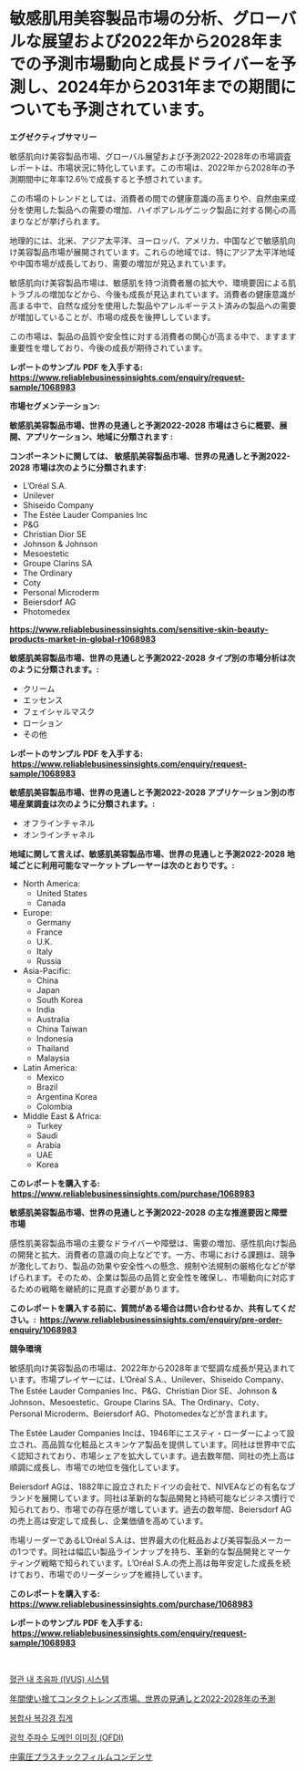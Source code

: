 <p><h1>敏感肌用美容製品市場の分析、グローバルな展望および2022年から2028年までの予測市場動向と成長ドライバーを予測し、2024年から2031年までの期間についても予測されています。</h1></p><p><strong>エグゼクティブサマリー</strong></p>
<p><p>敏感肌向け美容製品市場、グローバル展望および予測2022-2028年の市場調査レポートは、市場状況に特化しています。この市場は、2022年から2028年の予測期間中に年率12.6％で成長すると予想されています。</p><p>この市場のトレンドとしては、消費者の間での健康意識の高まりや、自然由来成分を使用した製品への需要の増加、ハイポアレルゲニック製品に対する関心の高まりなどが挙げられます。</p><p>地理的には、北米、アジア太平洋、ヨーロッパ、アメリカ、中国などで敏感肌向け美容製品市場が展開されています。これらの地域では、特にアジア太平洋地域や中国市場が成長しており、需要の増加が見込まれています。</p><p>敏感肌向け美容製品市場は、敏感肌を持つ消費者層の拡大や、環境要因による肌トラブルの増加などから、今後も成長が見込まれています。消費者の健康意識が高まる中で、自然な成分を使用した製品やアレルギーテスト済みの製品への需要が増加していることが、市場の成長を後押ししています。</p><p>この市場は、製品の品質や安全性に対する消費者の関心が高まる中で、ますます重要性を増しており、今後の成長が期待されています。</p></p>
<p><strong>レポートのサンプル PDF を入手する: <a href="https://www.reliablebusinessinsights.com/enquiry/request-sample/1068983">https://www.reliablebusinessinsights.com/enquiry/request-sample/1068983</a></strong></p>
<p><strong>市場セグメンテーション:</strong></p>
<p><strong> 敏感肌美容製品市場、世界の見通しと予測2022-2028 市場はさらに概要、展開、アプリケーション、地域に分類されます :</strong></p>
<p><strong>コンポーネントに関しては、 敏感肌美容製品市場、世界の見通しと予測2022-2028 市場は次のように分類されます: &nbsp;</strong></p>
<p><ul><li>L’Oréal S.A.</li><li>Unilever</li><li>Shiseido Company</li><li>The Estée Lauder Companies Inc</li><li>P&G</li><li>Christian Dior SE</li><li>Johnson & Johnson</li><li>Mesoestetic</li><li>Groupe Clarins SA</li><li>The Ordinary</li><li>Coty</li><li>Personal Microderm</li><li>Beiersdorf AG</li><li>Photomedex</li></ul></p>
<p><strong><a href="https://www.reliablebusinessinsights.com/sensitive-skin-beauty-products-market-in-global-r1068983">https://www.reliablebusinessinsights.com/sensitive-skin-beauty-products-market-in-global-r1068983</a></strong></p>
<p><strong> 敏感肌美容製品市場、世界の見通しと予測2022-2028 タイプ別の市場分析は次のように分類されます。:</strong></p>
<p><ul><li>クリーム</li><li>エッセンス</li><li>フェイシャルマスク</li><li>ローション</li><li>その他</li></ul></p>
<p><strong>レポートのサンプル PDF を入手する: &nbsp;<a href="https://www.reliablebusinessinsights.com/enquiry/request-sample/1068983">https://www.reliablebusinessinsights.com/enquiry/request-sample/1068983</a></strong></p>
<p><strong> 敏感肌美容製品市場、世界の見通しと予測2022-2028 アプリケーション別の市場産業調査は次のように分類されます。:</strong></p>
<p><ul><li>オフラインチャネル</li><li>オンラインチャネル</li></ul></p>
<p><strong>地域に関して言えば、敏感肌美容製品市場、世界の見通しと予測2022-2028 地域ごとに利用可能なマーケットプレーヤーは次のとおりです。:</strong></p>
<p><ul>
    <li>
        North America:
        <ul>
            <li>United States</li>
            <li>Canada</li>
        </ul>
    </li>
    <li>
        Europe:
        <ul>
            <li>Germany</li>
            <li>France</li>
            <li>U.K.</li>
            <li>Italy</li>
            <li>Russia</li>
        </ul>
    </li>
    <li>
        Asia-Pacific:
        <ul>
            <li>China</li>
            <li>Japan</li>
            <li>South Korea</li>
            <li>India</li>
            <li>Australia</li>
            <li>China Taiwan</li>
            <li>Indonesia</li>
            <li>Thailand</li>
            <li>Malaysia</li>
        </ul>
    </li>
    <li>
        Latin America:
        <ul>
            <li>Mexico</li>
            <li>Brazil</li>
            <li>Argentina Korea</li>
            <li>Colombia</li>
        </ul>
    </li>
    <li>
        Middle East & Africa:
        <ul>
            <li>Turkey</li>
            <li>Saudi</li>
            <li>Arabia</li>
            <li>UAE</li>
            <li>Korea</li>
        </ul>
    </li>
    </ul></p>
<p><strong>このレポートを購入する: &nbsp;<a href="https://www.reliablebusinessinsights.com/purchase/1068983">https://www.reliablebusinessinsights.com/purchase/1068983</a></strong></p>
<p><strong>敏感肌美容製品市場、世界の見通しと予測2022-2028 の主な推進要因と障壁 市場</strong></p>
<p><p>感性肌美容製品市場の主要なドライバーや障壁は、需要の増加、感性肌向け製品の開発と拡大、消費者の意識の向上などです。一方、市場における課題は、競争が激化しており、製品の効果や安全性への懸念、規制や法規制の厳格化などが挙げられます。そのため、企業は製品の品質と安全性を確保し、市場動向に対応するための戦略を継続的に見直す必要があります。</p></p>
<p><strong>このレポートを購入する前に、質問がある場合は問い合わせるか、共有してください。:&nbsp; <a href="https://www.reliablebusinessinsights.com/enquiry/pre-order-enquiry/1068983">https://www.reliablebusinessinsights.com/enquiry/pre-order-enquiry/1068983</a></strong></p>
<p><strong>競争環境</strong></p>
<p><p>敏感肌向け美容製品の市場は、2022年から2028年まで堅調な成長が見込まれています。市場プレイヤーには、L’Oréal S.A.、Unilever、Shiseido Company、The Estée Lauder Companies Inc、P&G、Christian Dior SE、Johnson & Johnson、Mesoestetic、Groupe Clarins SA、The Ordinary、Coty、Personal Microderm、Beiersdorf AG、Photomedexなどが含まれます。</p><p>The Estée Lauder Companies Incは、1946年にエスティ・ローダーによって設立され、高品質な化粧品とスキンケア製品を提供しています。同社は世界中で広く認知されており、市場シェアを拡大しています。過去数年間、同社の売上高は順調に成長し、市場での地位を強化しています。</p><p>Beiersdorf AGは、1882年に設立されたドイツの会社で、NIVEAなどの有名なブランドを展開しています。同社は革新的な製品開発と持続可能なビジネス慣行で知られており、市場での存在感が増しています。過去の数年間、Beiersdorf AGの売上高は安定して成長し、企業価値を高めています。</p><p>市場リーダーであるL’Oréal S.A.は、世界最大の化粧品および美容製品メーカーの1つです。同社は幅広い製品ラインナップを持ち、革新的な製品開発とマーケティング戦略で知られています。L’Oréal S.A.の売上高は毎年安定した成長を続けており、市場でのリーダーシップを維持しています。</p></p>
<p><strong>このレポートを購入する: &nbsp; <a href="https://www.reliablebusinessinsights.com/purchase/1068983">https://www.reliablebusinessinsights.com/purchase/1068983</a></strong></p>
<p><strong>レポートのサンプル PDF を入手する: &nbsp;<a href="https://www.reliablebusinessinsights.com/enquiry/request-sample/1068983">https://www.reliablebusinessinsights.com/enquiry/request-sample/1068983</a></strong><strong></strong></p>
<p>&nbsp;</p>
<p><p><a href="https://github.com/camron674/Market-Research-Report-List-1/blob/main/1229245118843.md">혈관 내 초음파 (IVUS) 시스템</a></p><p><a href="https://github.com/mohamedbakry57/Market-Research-Report-List-4/blob/main/3889307130497.md">年間使い捨てコンタクトレンズ市場、世界の見通しと2022-2028年の予測</a></p><p><a href="https://medium.com/@dessierohan2023/%EC%88%98%EC%88%A0%EC%9A%A9-%EB%B3%B5%EA%B0%95%EA%B2%BD-%ED%8F%AC%EC%8A%A4%EC%85%89-%EC%8B%9C%EC%9E%A5-%EA%B7%9C%EB%AA%A8-%EB%B0%8F-%EC%A0%90%EC%9C%A0%EC%9C%A8-%EB%B6%84%EC%84%9D-%EC%84%B1%EC%9E%A5-%ED%8A%B8%EB%A0%8C%EB%93%9C-%EB%B0%8F-%EC%98%88%EC%B8%A1-2024-2031-fe74a98db44a">봉합사 복강경 집게</a></p><p><a href="https://github.com/ROBERTS65DAVID/Market-Research-Report-List-1/blob/main/5418337118844.md">광학 주파수 도메인 이미징 (OFDI)</a></p><p><a href="https://medium.com/@johnson154chris/%E3%82%B0%E3%83%AD%E3%83%BC%E3%83%90%E3%83%AB%E4%B8%AD%E9%9B%BB%E5%9C%A7%E3%83%97%E3%83%A9%E3%82%B9%E3%83%81%E3%83%83%E3%82%AF%E3%83%95%E3%82%A3%E3%83%AB%E3%83%A0%E3%82%B3%E3%83%B3%E3%83%87%E3%83%B3%E3%82%B5%E3%83%BC%E7%94%A3%E6%A5%AD-%E7%A8%AE%E9%A1%9E-%E3%82%A2%E3%83%97%E3%83%AA%E3%82%B1%E3%83%BC%E3%82%B7%E3%83%A7%E3%83%B3-%E5%B8%82%E5%A0%B4%E3%83%97%E3%83%AC%E3%83%BC%E3%83%A4%E3%83%BC-%E5%9C%B0%E5%9F%9F%E5%88%A5%E6%88%90%E9%95%B7%E5%88%86%E6%9E%90-%E3%81%8A%E3%82%88%E3%81%B3%E5%B0%86%E6%9D%A5%E3%81%AE%E3%82%B7%E3%83%8A%E3%83%AA%E3%82%AA-2024%E5%B9%B4-2031%E5%B9%B4-2f2b4d24dd15">中電圧プラスチックフィルムコンデンサ</a></p></p>